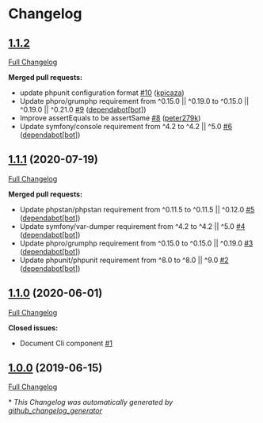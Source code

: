 # Changelog

## [1.1.2](https://github.com/antidot-framework/antidot-cli/tree/1.1.2)

[Full Changelog](https://github.com/antidot-framework/antidot-cli/compare/1.1.1...HEAD)

**Merged pull requests:**

- update phpunit configuration format [\#10](https://github.com/antidot-framework/antidot-cli/pull/10) ([kpicaza](https://github.com/kpicaza))
- Update phpro/grumphp requirement from ^0.15.0 || ^0.19.0 to ^0.15.0 || ^0.19.0 || ^0.21.0 [\#9](https://github.com/antidot-framework/antidot-cli/pull/9) ([dependabot[bot]](https://github.com/apps/dependabot))
- Improve assertEquals to be assertSame [\#8](https://github.com/antidot-framework/antidot-cli/pull/8) ([peter279k](https://github.com/peter279k))
- Update symfony/console requirement from ^4.2 to ^4.2 || ^5.0 [\#6](https://github.com/antidot-framework/antidot-cli/pull/6) ([dependabot[bot]](https://github.com/apps/dependabot))

## [1.1.1](https://github.com/antidot-framework/antidot-cli/tree/1.1.1) (2020-07-19)

[Full Changelog](https://github.com/antidot-framework/antidot-cli/compare/1.1.0...1.1.1)

**Merged pull requests:**

- Update phpstan/phpstan requirement from ^0.11.5 to ^0.11.5 || ^0.12.0 [\#5](https://github.com/antidot-framework/antidot-cli/pull/5) ([dependabot[bot]](https://github.com/apps/dependabot))
- Update symfony/var-dumper requirement from ^4.2 to ^4.2 || ^5.0 [\#4](https://github.com/antidot-framework/antidot-cli/pull/4) ([dependabot[bot]](https://github.com/apps/dependabot))
- Update phpro/grumphp requirement from ^0.15.0 to ^0.15.0 || ^0.19.0 [\#3](https://github.com/antidot-framework/antidot-cli/pull/3) ([dependabot[bot]](https://github.com/apps/dependabot))
- Update phpunit/phpunit requirement from ^8.0 to ^8.0 || ^9.0 [\#2](https://github.com/antidot-framework/antidot-cli/pull/2) ([dependabot[bot]](https://github.com/apps/dependabot))

## [1.1.0](https://github.com/antidot-framework/antidot-cli/tree/1.1.0) (2020-06-01)

[Full Changelog](https://github.com/antidot-framework/antidot-cli/compare/1.0.0...1.1.0)

**Closed issues:**

- Document Cli component [\#1](https://github.com/antidot-framework/antidot-cli/issues/1)

## [1.0.0](https://github.com/antidot-framework/antidot-cli/tree/1.0.0) (2019-06-15)

[Full Changelog](https://github.com/antidot-framework/antidot-cli/compare/b526d40d90f049a242495960bd5ac174bdbfe5af...1.0.0)



\* *This Changelog was automatically generated by [github_changelog_generator](https://github.com/github-changelog-generator/github-changelog-generator)*
